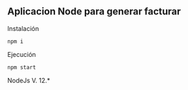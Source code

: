 ## Aplicacion Node para generar facturar


Instalación

```
npm i
```

Ejecución
```
npm start
```


NodeJs V. 12.*
